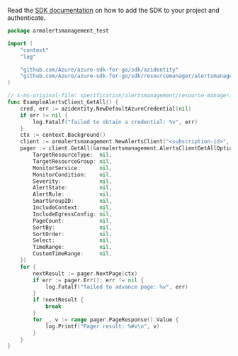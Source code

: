 Read the [SDK documentation](https://github.com/Azure/azure-sdk-for-go/blob/sdk%2Fresourcemanager%2Falertsmanagement%2Farmalertsmanagement%2Fv0.3.0/sdk/resourcemanager/alertsmanagement/armalertsmanagement/README.md) on how to add the SDK to your project and authenticate.

```go
package armalertsmanagement_test

import (
	"context"
	"log"

	"github.com/Azure/azure-sdk-for-go/sdk/azidentity"
	"github.com/Azure/azure-sdk-for-go/sdk/resourcemanager/alertsmanagement/armalertsmanagement"
)

// x-ms-original-file: specification/alertsmanagement/resource-manager/Microsoft.AlertsManagement/preview/2019-05-05-preview/examples/Alerts_List.json
func ExampleAlertsClient_GetAll() {
	cred, err := azidentity.NewDefaultAzureCredential(nil)
	if err != nil {
		log.Fatalf("failed to obtain a credential: %v", err)
	}
	ctx := context.Background()
	client := armalertsmanagement.NewAlertsClient("<subscription-id>", cred, nil)
	pager := client.GetAll(&armalertsmanagement.AlertsClientGetAllOptions{TargetResource: nil,
		TargetResourceType:  nil,
		TargetResourceGroup: nil,
		MonitorService:      nil,
		MonitorCondition:    nil,
		Severity:            nil,
		AlertState:          nil,
		AlertRule:           nil,
		SmartGroupID:        nil,
		IncludeContext:      nil,
		IncludeEgressConfig: nil,
		PageCount:           nil,
		SortBy:              nil,
		SortOrder:           nil,
		Select:              nil,
		TimeRange:           nil,
		CustomTimeRange:     nil,
	})
	for {
		nextResult := pager.NextPage(ctx)
		if err := pager.Err(); err != nil {
			log.Fatalf("failed to advance page: %v", err)
		}
		if !nextResult {
			break
		}
		for _, v := range pager.PageResponse().Value {
			log.Printf("Pager result: %#v\n", v)
		}
	}
}
```
